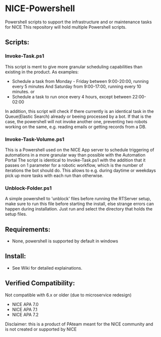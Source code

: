 # NICE-Powershell
Powershell scripts to support the infrastructure and or maintenance tasks for NICE
This repository will hold multiple Powershell scripts.

## Scripts:

### Invoke-Task.ps1
This script is ment to give more granular scheduling capabilities than existing in the product. 
As examples:
* Schedule a task from Monday - Friday between 9:00-20:00, running every 5 minutes
And Saturday from 9:00-17:00, running every 10 minutes.
or
* Schedule a task to run once every 4 hours, except between 22:00-02:00

In addition, this script will check if there currently is an identical task in the Queue(Elastic Search) already or beeing processed by a bot.
If that is the case, the powershell will not invoke another one, preventing two robots working on the same, e.g. reading emails or getting records from a DB.


### Invoke-Task-Volume.ps1

This is a Powershell used on the NICE App server to schedule triggering of automations in a more granular way than possible with the Automation Portal
The script is identical to Invoke-Task.ps1 with the addition that it passes on 1 parameter for a robotic workflow, which is the number of iterations the bot should do.
This allows to e.g. during daytime or weekdays pick up more tasks with each run than otherwise. 

### Unblock-Folder.ps1

A simple powershell to 'unblock' files before running the RTServer setup, make sure to run this file before starting the install, else strange errors can happen during installation.
Just run and select the directory that holds the setup files.

## Requirements:
- None, powershell is supported by default in windows

## Install:
- See Wiki for detailed explainations.

## Verified Compatibility:

Not compatible with 6.x or older (due to microservice redesign)
- NICE APA 7.0
- NICE APA 7.1
- NICE APA 7.2


Disclaimer: this is a product of PAteam meant for the NICE community and is not created or supported by NICE